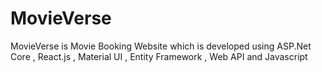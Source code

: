 # MovieVerse
MovieVerse is Movie Booking Website which is developed using ASP.Net Core , React.js , Material UI , Entity Framework , Web API and Javascript
